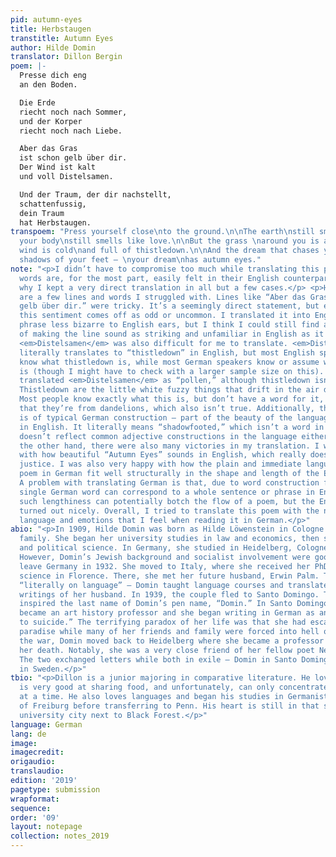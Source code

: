 ```yaml
---
pid: autumn-eyes
title: Herbstaugen
transtitle: Autumn Eyes
author: Hilde Domin
translator: Dillon Bergin
poem: |-
  Presse dich eng
  an den Boden.

  Die Erde
  riecht noch nach Sommer,
  und der Korper
  riecht noch nach Liebe.

  Aber das Gras
  ist schon gelb über dir.
  Der Wind ist kalt
  und voll Distelsamen.

  Und der Traum, der dir nachstellt,
  schattenfussig,
  dein Traum
  hat Herbstaugen.
transpoem: "Press yourself close\nto the ground.\n\nThe earth\nstill smells like summer\nand
  your body\nstill smells like love.\n\nBut the grass \naround you is already yellow.\nThe
  wind is cold\nand full of thistledown.\n\nAnd the dream that chases you\non the
  shadows of your feet — \nyour dream\nhas autumn eyes."
note: "<p>I didn’t have to compromise too much while translating this poem. Its simple
  words are, for the most part, easily felt in their English counterparts. This is
  why I kept a very direct translation in all but a few cases.</p> <p>However, there
  are a few lines and words I struggled with. Lines like “Aber das Gras / ist schon
  gelb über dir.” were tricky. It’s a seemingly direct statement, but even in German
  this sentiment comes off as odd or uncommon. I translated it into English with a
  phrase less bizarre to English ears, but I think I could still find a better way
  of making the line sound as striking and unfamiliar in English as it does in German.
  <em>Distelsamen</em> was also difficult for me to translate. <em>Distelsamen</em>
  literally translates to “thistledown” in English, but most English speakers don’t
  know what thistledown is, while most German speakers know or assume what <em>Distelsamen</em>
  is (though I might have to check with a larger sample size on this). I initially
  translated <em>Distelsamen</em> as “pollen,” although thistledown isn’t pollen.
  Thistledown are the little white fuzzy things that drift in the air duringfall.
  Most people know exactly what this is, but don’t have a word for it, or would guess
  that they’re from dandelions, which also isn’t true. Additionally, the word <em>schattenfussig</em>
  is of typical German construction — part of the beauty of the language — but awkward
  in English. It literally means “shadowfooted,” which isn’t a word in English and
  doesn’t reflect common adjective constructions in the language either.</p> <p>On
  the other hand, there were also many victories in my translation. I was impressed
  with how beautiful “Autumn Eyes” sounds in English, which really does “Herbstaugen”
  justice. I was also very happy with how the plain and immediate language of the
  poem in German fit well structurally in the shape and length of the English translation.
  A problem with translating German is that, due to word construction freedoms, a
  single German word can correspond to a whole sentence or phrase in English. Usually,
  such lengthiness can potentially botch the flow of a poem, but the English translation
  turned out nicely. Overall, I tried to translate this poem with the natural, concrete
  language and emotions that I feel when reading it in German.</p>"
abio: "<p>In 1909, Hilde Domin was born as Hilde Löwenstein in Cologne to a Jewish
  family. She began her university studies in law and economics, then studied philosophy
  and political science. In Germany, she studied in Heidelberg, Cologne, and Berlin.
  However, Domin’s Jewish background and socialist involvement were good reason to
  leave Germany in 1932. She moved to Italy, where she received her PhD in political
  science in Florence. There, she met her future husband, Erwin Palm. The two survived
  “literally on language” — Domin taught language courses and translated the scholarly
  writings of her husband. In 1939, the couple fled to Santo Domingo. The city’s name
  inspired the last name of Domin’s pen name, “Domin.” In Santo Domingo, Domin’s husband
  became an art history professor and she began writing in German as an “alternative
  to suicide.” The terrifying paradox of her life was that she had escaped to an island
  paradise while many of her friends and family were forced into hell on Earth. After
  the war, Domin moved back to Heidelberg where she became a professor and lived until
  her death. Notably, she was a very close friend of her fellow poet Nelly Sachs.
  The two exchanged letters while both in exile — Domin in Santo Domingo and Sachs
  in Sweden.</p>"
tbio: "<p>Dillon is a junior majoring in comparative literature. He loves mornings,
  is very good at sharing food, and unfortunately, can only concentrate on one thing
  at a time. He also loves languages and began his studies in Germanistik at the University
  of Freiburg before transferring to Penn. His heart is still in that sunny, charming
  university city next to Black Forest.</p>"
language: German
lang: de
image: 
imagecredit: 
origaudio: 
translaudio: 
edition: '2019'
pagetype: submission
wrapformat: 
sequence: 
order: '09'
layout: notepage
collection: notes_2019
---
```

